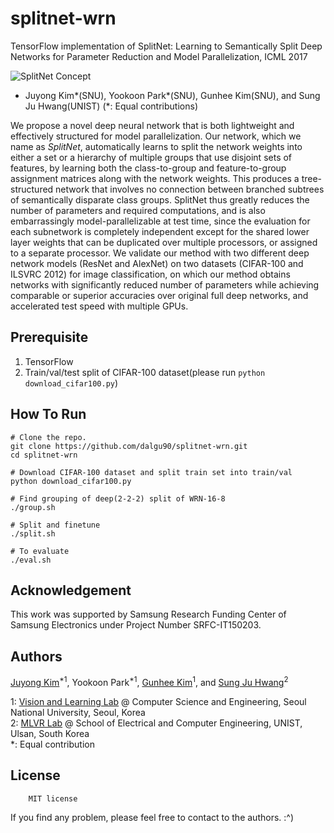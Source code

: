 # splitnet-wrn

TensorFlow implementation of SplitNet: Learning to Semantically Split Deep Networks for Parameter Reduction and Model Parallelization, ICML 2017
 
![SplitNet Concept](https://user-images.githubusercontent.com/13655756/27619160-8537abb6-5bfb-11e7-8854-2b5ee8be2312.png)

 - Juyong Kim\*(SNU), Yookoon Park\*(SNU), Gunhee Kim(SNU), and Sung Ju Hwang(UNIST) (\*: Equal contributions)

We propose a novel deep neural network that is both lightweight and effectively structured for model parallelization. Our network, which we name as *SplitNet*, automatically learns to split the network weights into either a set or a hierarchy of multiple groups that use disjoint sets of features, by learning both the class-to-group and feature-to-group assignment matrices along with the network weights. This produces a tree-structured network that involves no connection between branched subtrees of semantically disparate class groups. SplitNet thus greatly reduces the number of parameters and required computations, and is also embarrassingly model-parallelizable at test time, since the evaluation for each subnetwork is completely independent except for the shared lower layer weights that can be duplicated over multiple processors, or assigned to a separate processor. We validate our method with two different deep network models (ResNet and AlexNet) on two datasets (CIFAR-100 and ILSVRC 2012) for image classification, on which our method obtains networks with significantly reduced number of parameters while achieving comparable or superior accuracies over original full deep networks, and accelerated test speed with multiple GPUs.

## Prerequisite

1. TensorFlow
2. Train/val/test split of CIFAR-100 dataset(please run `python download_cifar100.py`)

## How To Run

```shell
# Clone the repo.
git clone https://github.com/dalgu90/splitnet-wrn.git
cd splitnet-wrn

# Download CIFAR-100 dataset and split train set into train/val
python download_cifar100.py

# Find grouping of deep(2-2-2) split of WRN-16-8
./group.sh

# Split and finetune
./split.sh

# To evaluate
./eval.sh
```

## Acknowledgement

This work was supported by Samsung Research Funding Center of Samsung Electronics under Project Number SRFC-IT150203.


## Authors

[Juyong Kim](http://juyongkim.com/)<sup>*1</sup>, Yookoon Park<sup>*1</sup>, [Gunhee Kim](http://www.cs.cmu.edu/~gunhee/)<sup>1</sup>, and [Sung Ju Hwang](http://www.sungjuhwang.com/)<sup>2</sup>

1: [Vision and Learning Lab](http://vision.snu.ac.kr/) @ Computer Science and Engineering, Seoul National University, Seoul, Korea  
2: [MLVR Lab](http://ml.unist.ac.kr/) @ School of Electrical and Computer Engineering, UNIST, Ulsan, South Korea  
\*: Equal contribution


## License
```
    MIT license
```    
If you find any problem, please feel free to contact to the authors. :^)
